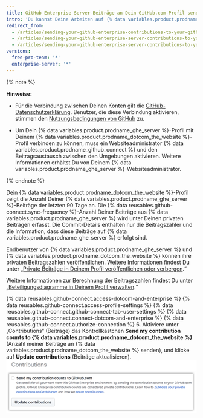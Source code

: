 ```yaml
---
title: GitHub Enterprise Server-Beiträge an Dein GitHub.com-Profil senden
intro: 'Du kannst Deine Arbeiten auf {% data variables.product.prodname_ghe_server %} hervorheben, indem Du die Anzahl Deiner Beiträge an Dein {% data variables.product.prodname_dotcom_the_website %}-Profil sendest.'
redirect_from:
  - /articles/sending-your-github-enterprise-contributions-to-your-github-com-profile/
  - /articles/sending-your-github-enterprise-server-contributions-to-your-github-com-profile
  - /articles/sending-your-github-enterprise-server-contributions-to-your-githubcom-profile
versions:
  free-pro-team: '*'
  enterprise-server: '*'
---
```


{% note %}

**Hinweise:**
- Für die Verbindung zwischen Deinen Konten gilt die <a href="/articles/github-privacy-statement/" class="dotcom-only">GitHub-Datenschutzerklärung</a>. Benutzer, die diese Verbindung aktivieren, stimmen den <a href="/articles/github-terms-of-service/" class="dotcom-only">Nutzungsbedingungen von GitHub</a> zu.

- Um Dein {% data variables.product.prodname_ghe_server %}-Profil mit Deinem {% data variables.product.prodname_dotcom_the_website %}-Profil verbinden zu können, muss ein Websiteadministrator {% data variables.product.prodname_github_connect %} und den Beitragsaustausch zwischen den Umgebungen aktivieren. Weitere Informationen erhältst Du von Deinem {% data variables.product.prodname_ghe_server %}-Websiteadministrator.

{% endnote %}

Dein {% data variables.product.prodname_dotcom_the_website %}-Profil zeigt die Anzahl Deiner {% data variables.product.prodname_ghe_server %}-Beiträge der letzten 90 Tage an. Die {% data reusables.github-connect.sync-frequency %}-Anzahl Deiner Beiträge aus {% data variables.product.prodname_ghe_server %} wird unter Deinen privaten Beiträgen erfasst. Die Commit-Details enthalten nur die Beitragszähler und die Information, dass diese Beiträge auf {% data variables.product.prodname_ghe_server %} erfolgt sind.

Endbenutzer von {% data variables.product.prodname_ghe_server %} und {% data variables.product.prodname_dotcom_the_website %} können ihre privaten Beitragszahlen veröffentlichen. Weitere Informationen findest Du unter „[Private Beiträge in Deinem Profil veröffentlichen oder verbergen](/articles/publicizing-or-hiding-your-private-contributions-on-your-profile/).“

Weitere Informationen zur Berechnung der Beitragszahlen findest Du unter „[Beteiligungsdiagramme in Deinem Profil verwalten](/articles/managing-contribution-graphs-on-your-profile/).“

{% data reusables.github-connect.access-dotcom-and-enterprise %}
{% data reusables.github-connect.access-profile-settings %}
{% data reusables.github-connect.github-connect-tab-user-settings %}
{% data reusables.github-connect.connect-dotcom-and-enterprise %}
{% data reusables.github-connect.authorize-connection %}
6. Aktiviere unter „Contributions“ (Beiträge) das Kontrollkästchen **Send my contribution counts to {% data variables.product.prodname_dotcom_the_website %}** (Anzahl meiner Beiträge an {% data variables.product.prodname_dotcom_the_website %} senden), und klicke auf **Update contributions** (Beiträge aktualisieren). ![Kontrollkästchen „Send my contribution counts...“ (Anzahl meiner Beiträge senden) und Schaltfläche „Update contributions“ (Beiträge aktualisieren)](/assets/images/help/settings/send-and-update-contributions.png)
